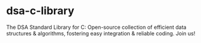 # dsa-c-library
The DSA Standard Library for C: Open-source collection of efficient data structures &amp; algorithms, fostering easy integration &amp; reliable coding. Join us!
